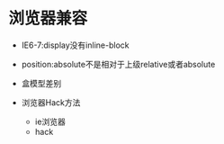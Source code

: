 

# 浏览器兼容
  * IE6-7:display没有inline-block
  * position:absolute不是相对于上级relative或者absolute



* 盒模型差别

* 浏览器Hack方法
	* ie浏览器
	* hack
